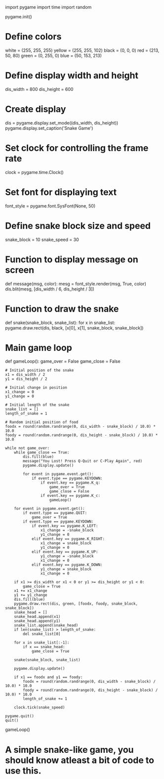 import pygame
import time
import random

pygame.init()

# Define colors
white = (255, 255, 255)
yellow = (255, 255, 102)
black = (0, 0, 0)
red = (213, 50, 80)
green = (0, 255, 0)
blue = (50, 153, 213)

# Define display width and height
dis_width = 800
dis_height = 600

# Create display
dis = pygame.display.set_mode((dis_width, dis_height))
pygame.display.set_caption('Snake Game')

# Set clock for controlling the frame rate
clock = pygame.time.Clock()

# Set font for displaying text
font_style = pygame.font.SysFont(None, 50)

# Define snake block size and speed
snake_block = 10
snake_speed = 30

# Function to display message on screen
def message(msg, color):
    mesg = font_style.render(msg, True, color)
    dis.blit(mesg, [dis_width / 6, dis_height / 3])

# Function to draw the snake
def snake(snake_block, snake_list):
    for x in snake_list:
        pygame.draw.rect(dis, black, [x[0], x[1], snake_block, snake_block])

# Main game loop
def gameLoop():
    game_over = False
    game_close = False

    # Initial position of the snake
    x1 = dis_width / 2
    y1 = dis_height / 2

    # Initial change in position
    x1_change = 0
    y1_change = 0

    # Initial length of the snake
    snake_list = []
    length_of_snake = 1

    # Random initial position of food
    foodx = round(random.randrange(0, dis_width - snake_block) / 10.0) * 10.0
    foody = round(random.randrange(0, dis_height - snake_block) / 10.0) * 10.0

    while not game_over:
        while game_close == True:
            dis.fill(blue)
            message("You Lost! Press Q-Quit or C-Play Again", red)
            pygame.display.update()

            for event in pygame.event.get():
                if event.type == pygame.KEYDOWN:
                    if event.key == pygame.K_q:
                        game_over = True
                        game_close = False
                    if event.key == pygame.K_c:
                        gameLoop()

        for event in pygame.event.get():
            if event.type == pygame.QUIT:
                game_over = True
            if event.type == pygame.KEYDOWN:
                if event.key == pygame.K_LEFT:
                    x1_change = -snake_block
                    y1_change = 0
                elif event.key == pygame.K_RIGHT:
                    x1_change = snake_block
                    y1_change = 0
                elif event.key == pygame.K_UP:
                    y1_change = -snake_block
                    x1_change = 0
                elif event.key == pygame.K_DOWN:
                    y1_change = snake_block
                    x1_change = 0

        if x1 >= dis_width or x1 < 0 or y1 >= dis_height or y1 < 0:
            game_close = True
        x1 += x1_change
        y1 += y1_change
        dis.fill(blue)
        pygame.draw.rect(dis, green, [foodx, foody, snake_block, snake_block])
        snake_head = []
        snake_head.append(x1)
        snake_head.append(y1)
        snake_list.append(snake_head)
        if len(snake_list) > length_of_snake:
            del snake_list[0]

        for x in snake_list[:-1]:
            if x == snake_head:
                game_close = True

        snake(snake_block, snake_list)

        pygame.display.update()

        if x1 == foodx and y1 == foody:
            foodx = round(random.randrange(0, dis_width - snake_block) / 10.0) * 10.0
            foody = round(random.randrange(0, dis_height - snake_block) / 10.0) * 10.0
            length_of_snake += 1

        clock.tick(snake_speed)

    pygame.quit()
    quit()

gameLoop()

# A simple snake-like game, you should know atleast a bit of code to use this.
